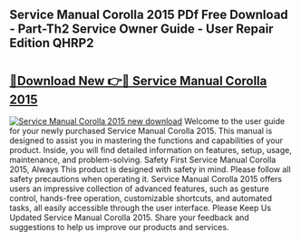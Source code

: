 ## Service Manual Corolla 2015 PDf Free Download - Part-Th2 Service Owner Guide - User Repair Edition QHRP2

# <h2><a href="http://bc86234.oget.top/?id=Service+Manual+Corolla+2015">🔗Download New 👉🔴 Service Manual Corolla 2015</a></h2>

[![Service Manual Corolla 2015 new download](https://i.imgur.com/5g1atiW.png)](http://bc86234.oget.top/?id=Service+Manual+Corolla+2015)
Welcome to the user guide for your newly purchased Service Manual Corolla 2015. This manual is designed to assist you in mastering the functions and capabilities of your product. Inside, you will find detailed information on features, setup, usage, maintenance, and problem-solving. Safety First Service Manual Corolla 2015, Always This product is designed with safety in mind. Please follow all safety precautions when operating it. Service Manual Corolla 2015 offers users an impressive collection of advanced features, such as gesture control, hands-free operation, customizable shortcuts, and automated tasks, all easily accessible through the user interface. Please Keep Us Updated Service Manual Corolla 2015. Share your feedback and suggestions to help us improve our products and services.
